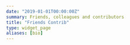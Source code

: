 ```yaml
---
date: "2019-01-01T00:00:00Z"
summary: Friends, colleagues and contributors
title: "Friends Contrib"
type: widget_page
aliases: [bio]
---
```

